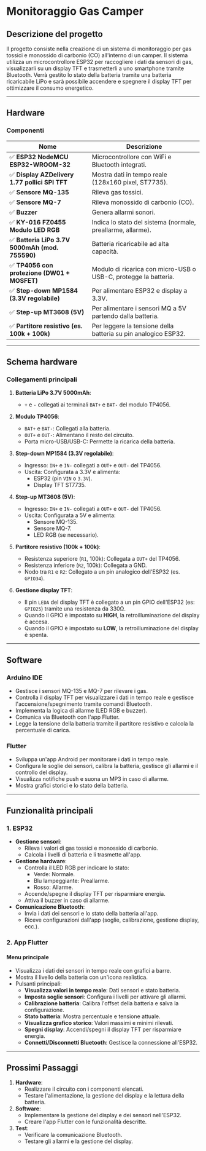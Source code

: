 # **Monitoraggio Gas Camper**

## **Descrizione del progetto**
Il progetto consiste nella creazione di un sistema di monitoraggio per gas tossici e monossido di carbonio (CO) all'interno di un camper. Il sistema utilizza un microcontrollore ESP32 per raccogliere i dati da sensori di gas, visualizzarli su un display TFT e trasmetterli a uno smartphone tramite Bluetooth. Verrà gestito lo stato della batteria tramite una batteria ricaricabile LiPo e sarà possibile accendere e spegnere il display TFT per ottimizzare il consumo energetico.

---

## **Hardware**

### **Componenti**
| Nome                                           | Descrizione                                                     |
| ---------------------------------------------- | --------------------------------------------------------------- |
| ✅ **ESP32 NodeMCU ESP32-WROOM-32**            | Microcontrollore con WiFi e Bluetooth integrati.               |
| ✅ **Display AZDelivery 1.77 pollici SPI TFT** | Mostra dati in tempo reale (128x160 pixel, ST7735).             |
| ✅ **Sensore MQ-135**                           | Rileva gas tossici.                                             |
| ✅ **Sensore MQ-7**                             | Rileva monossido di carbonio (CO).                              |
| ✅ **Buzzer**                                   | Genera allarmi sonori.                                          |
| ✅ **KY-016 FZ0455 Modulo LED RGB**            | Indica lo stato del sistema (normale, preallarme, allarme).     |
| ✅ **Batteria LiPo 3.7V 5000mAh (mod. 755590)** | Batteria ricaricabile ad alta capacità.                         |
| ✅ **TP4056 con protezione (DW01 + MOSFET)**    | Modulo di ricarica con micro-USB o USB-C, protegge la batteria. |
| ✅ **Step-down MP1584 (3.3V regolabile)**       | Per alimentare ESP32 e display a 3.3V.                          |
| ✅ **Step-up MT3608 (5V)**                      | Per alimentare i sensori MQ a 5V partendo dalla batteria.       |
| ✅ **Partitore resistivo (es. 100k + 100k)**    | Per leggere la tensione della batteria su pin analogico ESP32.  |

---

## **Schema hardware**

### **Collegamenti principali**
1. **Batteria LiPo 3.7V 5000mAh**:
   - `+` e `-` collegati ai terminali `BAT+` e `BAT-` del modulo TP4056.

2. **Modulo TP4056**:
   - `BAT+` e `BAT-`: Collegati alla batteria.
   - `OUT+` e `OUT-`: Alimentano il resto del circuito.
   - Porta micro-USB/USB-C: Permette la ricarica della batteria.

3. **Step-down MP1584 (3.3V regolabile)**:
   - Ingresso: `IN+` e `IN-` collegati a `OUT+` e `OUT-` del TP4056.
   - Uscita: Configurata a 3.3V e alimenta:
     - ESP32 (pin `VIN` o `3.3V`).
     - Display TFT ST7735.

4. **Step-up MT3608 (5V)**:
   - Ingresso: `IN+` e `IN-` collegati a `OUT+` e `OUT-` del TP4056.
   - Uscita: Configurata a 5V e alimenta:
     - Sensore MQ-135.
     - Sensore MQ-7.
     - LED RGB (se necessario).

5. **Partitore resistivo (100k + 100k)**:
   - Resistenza superiore (`R1`, 100k): Collegata a `OUT+` del TP4056.
   - Resistenza inferiore (`R2`, 100k): Collegata a GND.
   - Nodo tra `R1` e `R2`: Collegato a un pin analogico dell'ESP32 (es. `GPIO34`).

6. **Gestione display TFT**:
   - Il pin `LEDA` del display TFT è collegato a un pin GPIO dell'ESP32 (es: `GPIO25`) tramite una resistenza da 330Ω.
   - Quando il GPIO è impostato su **HIGH**, la retroilluminazione del display è accesa.
   - Quando il GPIO è impostato su **LOW**, la retroilluminazione del display è spenta.

---

## **Software**

### **Arduino IDE**
- Gestisce i sensori MQ-135 e MQ-7 per rilevare i gas.
- Controlla il display TFT per visualizzare i dati in tempo reale e gestisce l'accensione/spegnimento tramite comandi Bluetooth.
- Implementa la logica di allarme (LED RGB e buzzer).
- Comunica via Bluetooth con l'app Flutter.
- Legge la tensione della batteria tramite il partitore resistivo e calcola la percentuale di carica.

### **Flutter**
- Sviluppa un'app Android per monitorare i dati in tempo reale.
- Configura le soglie dei sensori, calibra la batteria, gestisce gli allarmi e il controllo del display.
- Visualizza notifiche push e suona un MP3 in caso di allarme.
- Mostra grafici storici e lo stato della batteria.

---

## **Funzionalità principali**

### **1. ESP32**
- **Gestione sensori**:
  - Rileva i valori di gas tossici e monossido di carbonio.
  - Calcola i livelli di batteria e li trasmette all'app.
- **Gestione hardware**:
  - Controlla il LED RGB per indicare lo stato:
    - Verde: Normale.
    - Blu lampeggiante: Preallarme.
    - Rosso: Allarme.
  - Accende/spegne il display TFT per risparmiare energia.
  - Attiva il buzzer in caso di allarme.
- **Comunicazione Bluetooth**:
  - Invia i dati dei sensori e lo stato della batteria all'app.
  - Riceve configurazioni dall'app (soglie, calibrazione, gestione display, ecc.).

### **2. App Flutter**
#### **Menu principale**
- Visualizza i dati dei sensori in tempo reale con grafici a barre.
- Mostra il livello della batteria con un'icona realistica.
- Pulsanti principali:
  - **Visualizza valori in tempo reale**: Dati sensori e stato batteria.
  - **Imposta soglie sensori**: Configura i livelli per attivare gli allarmi.
  - **Calibrazione batteria**: Calibra l'offset della batteria e salva la configurazione.
  - **Stato batteria**: Mostra percentuale e tensione attuale.
  - **Visualizza grafico storico**: Valori massimi e minimi rilevati.
  - **Spegni display**: Accendi/spegni il display TFT per risparmiare energia.
  - **Connetti/Disconnetti Bluetooth**: Gestisce la connessione all'ESP32.

---

## **Prossimi Passaggi**
1. **Hardware**:
   - Realizzare il circuito con i componenti elencati.
   - Testare l'alimentazione, la gestione del display e la lettura della batteria.
2. **Software**:
   - Implementare la gestione del display e dei sensori nell'ESP32.
   - Creare l'app Flutter con le funzionalità descritte.
3. **Test**:
   - Verificare la comunicazione Bluetooth.
   - Testare gli allarmi e la gestione del display.
